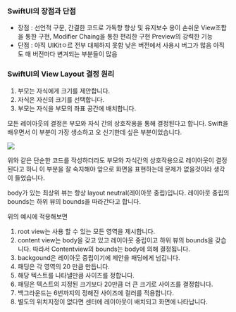 ### SwiftUI의 장점과 단점
- 장점 : 선언적 구문, 간결한 코드로 가독항 향상 및 유지보수 용이 손쉬운 View조합을 통한 구현, Modifier Chaing을 통한 편리한 구현 Preview의 강력한 기능
- 단점 : 아직 UIKitㅇ르 전부 대체하지 못함 낮은 버전에서 사용시 버그가 많음 아직도 매 버전마다 변겨되는 부분들이 많음

### SwiftUI의 View Layout 결정 원리

1. 부모는 자식에게 크기를 제안합니다.
2. 자식은 자신의 크기를 선택합니다.
3. 부모는 자식을 부모의 좌표 공간에 배치합니다.

모든 레이아웃의 결정은 부모와 자식 간의 상호작용을 통해 결정된다고 합니다. Swift을 배우면서 이 부분이 가장 생소하고 오 신기한데 싶은 부분이었습니다.

![](https://velog.velcdn.com/images/jakdangers/post/adaee442-9787-4277-910a-0e20b110b3b8/image.png)

위와 같은 단순한 코드를 작성하더라도 부모와 자식간의 상호작용으로 레이아웃이 결정 된다고 하니 이 부분을 잘 숙지해야 앞으로 화면을 표현하는데 문제가 없을것이라 생각이 들었습니다.

body가 있는 최상위 뷰는 항상 layout neutral(레이아웃 중립)입니다. 레이아웃 중립의 bounds는 하위 뷰의 bounds을 따라간다고 합니다.

위의 예시에 적용해보면
1. root view는 사용 할 수 있는 모든 영역을 제시합니다.
2. content view는 body을 갖고 있고 레이아웃 중립이고 하위 뷰의 bounds을 갖습니다. 따라서 Contentview의 bounds는 body에 의해 결정됩니다.
3. backgound은 레이아웃 중립이기에 제안을 패딩에게 넘깁니다.
4. 패딩은 각 영역의 20 만큼 만듭니다.
5. 해당 텍스트를 나타낼만큼 사이즈를 정합니다.
6. 패딩은 텍스트의 지정된 크기보다 20만큼 더 큰 크기로 사이즈를 결정합니다.
7. 백그라운드는 6번까지의 정해진 사이즈에 컬러를 적용합니다.
8. 별도의 위치지정이 없다면 센터에 레이아웃이 배치되고 화면에 나타납니다.

